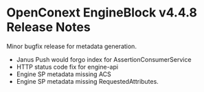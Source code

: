 # OpenConext EngineBlock v4.4.8 Release Notes #

Minor bugfix release for metadata generation.

* Janus Push would forgo index for AssertionConsumerService
* HTTP status code fix for engine-api
* Engine SP metadata missing ACS
* Engine SP metadata missing RequestedAttributes.
